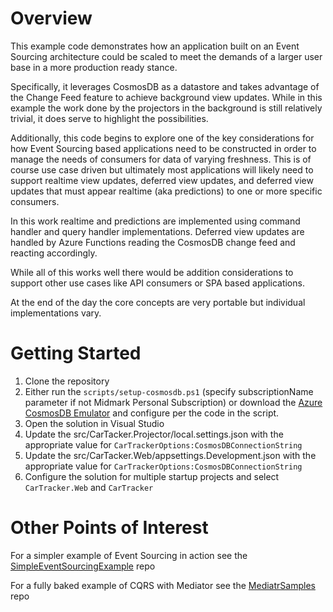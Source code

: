 # Overview

This example code demonstrates how an application built on an Event Sourcing architecture could be scaled to meet the demands of a larger user base in a more production ready stance.

Specifically, it leverages CosmosDB as a datastore and takes advantage of the Change Feed feature to achieve background view updates.  While in this example the work done by the projectors in the background is still relatively trivial, it does serve to highlight the possibilities.

Additionally, this code begins to explore one of the key considerations for how Event Sourcing based applications need to be constructed in order to manage the needs of consumers for data of varying freshness.  This is of course use case driven but ultimately most applications will likely need to support realtime view updates, deferred view updates, and deferred view updates that must appear realtime (aka predictions) to one or more specific consumers.

In this work realtime and predictions are implemented using command handler and query handler implementations.  Deferred view updates are handled by Azure Functions reading the CosmosDB change feed and reacting accordingly.

While all of this works well there would be addition considerations to support other use cases like API consumers or SPA based applications.

At the end of the day the core concepts are very portable but individual implementations vary.

# Getting Started

1. Clone the repository
1. Either run the `scripts/setup-cosmosdb.ps1` (specify subscriptionName parameter if not Midmark Personal Subscription) or download the [Azure CosmosDB Emulator](https://docs.microsoft.com/en-us/azure/cosmos-db/local-emulator) and configure per the code in the script.
1. Open the solution in Visual Studio
1. Update the src/CarTacker.Projector/local.settings.json with the appropriate value for `CarTrackerOptions:CosmosDBConnectionString`
1. Update the src/CarTacker.Web/appsettings.Development.json with the appropriate value for `CarTrackerOptions:CosmosDBConnectionString`
1. Configure the solution for multiple startup projects and select `CarTracker.Web` and `CarTracker`

# Other Points of Interest

For a simpler example of Event Sourcing in action see the [SimpleEventSourcingExample](https://github.com/dilillo/SimpleEventSourcingExample) repo

For a fully baked example of CQRS with Mediator see the [MediatrSamples](https://github.com/dilillo/MediatrSamples) repo